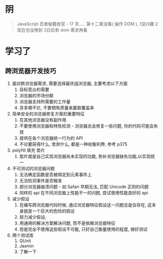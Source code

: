 # 阴

> JavaScript 忍者秘籍收官 - 17 天.....  第十二章没看( 操作 DOM ), 1没兴趣 2现在也没用到 3日后有 dom 需求再看

# 学习了

## 跨浏览器开发技巧

1. 面对款浏览器需求, 需要选择最优组浏览器, 主要考虑以下方面
   1. 目标受众的需要
   2. 浏览器的市场份额
   3. 浏览器支持所需要的工作量
   4. 贪多嚼不烂, 不要牺牲质量来赢取覆盖率
2. 简单安全的浏览器修复方案的重要特征
   1. 在其他浏览器没有副作用
   2. 不要使用浏览器和特性检测 - 浏览器总会修复一些问题, 你的代码可能会失效
   3. 提供在各个浏览器统一行为的 API
   4. 不论要获得什么, 舍弃什么, 都是一种权衡利弊, 参考 p375
3. polyfill 填充 垫片
   1. 垫片就是自己实现浏览器尚未实现的功能, 弥补浏览器缺失功能,以实现统一
4. 不可测试的浏览器问题
   1. 无法确定函数是否被绑定到元素事件上
   2. 无法检测事件是否触发
   3. 部分浏览器崩溃问题 - 如 Safari 早期无法, 匹配 Unicode 正则的问题
   4. 同样的 api 在不同浏览器上性能不一的问题, 尝试使用性能良好的 api
5. 减少假设
   1. 在编写跨浏览器代码时候, 通过浏览器特征假设这一问题总是会存在, 这本身就是一个巨大的危险的假设
   2. 努力减少假设, 
   3. 用通用的解决方案解决问题, 而不是依赖浏览器特征
   4. 但是完全不使用这些假设不可能, 只好自己衡量使用的程度, 做好测试
6. 两个测试库
   1. QUnit
   2. Jasmin
   3. 了解一下